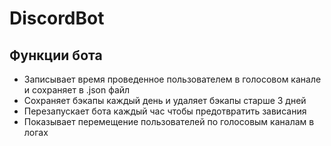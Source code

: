 # DiscordBot
## Функции бота
* Записывает время проведенное пользователем в голосовом канале и сохраняет в .json файл
* Сохраняет бэкапы каждый день и удаляет бэкапы старше 3 дней
* Перезапускает бота каждый час чтобы предотвратить зависания
* Показывает перемещение пользователей по голосовым каналам в логах